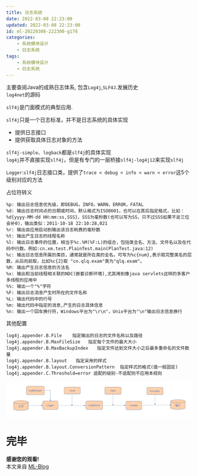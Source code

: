 ```yaml
---
title: 日志系统
date: 2022-03-08 22:23:00
updated: 2022-03-08 22:23:00
id: ml-20220308-222300-g178
categories:
	- 系统模块设计
	- 日志系统
tags: 
	- 系统模块设计
	- 日志系统
---
```


主要查阅Java的成熟日志体系, 包含`Log4j`,`SLF4J`.发展历史  
`log4net`的源码

<!--more-->

`slf4j`是门面模式的典型应用.

`slf4j`只是一个日志标准，并不是日志系统的具体实现  
* 提供日志接口
* 提供获取具体日志对象的方法

`slf4j-simple`、`logback`都是`slf4j`的具体实现  
`log4j`并不直接实现`slf4j`，但是有专门的一层桥接`slf4j-log4j12`来实现`slf4j`

`Logger`:`slf4j`日志接口类，提供了`trace < debug < info < warn < error`这5个级别对应的方法

占位符转义
```
%p: 输出日志信息优先级，即DEBUG，INFO，WARN，ERROR，FATAL
%d: 输出日志时间点的日期或时间，默认格式为ISO8601，也可以在其后指定格式，比如：%d{yyyy-MM-dd HH:mm:ss,SSS}，SSS为毫秒数(也可以写为SS，只不过SSS如果不足三位会补0)，输出类似：2011-10-18 22:10:28,021
%r: 输出自应用启动到输出该日志耗费的毫秒数
%t: 输出产生日志的线程名称
%l: 输出日志事件的位置，相当于%c.%M(%F:L)的组合，包括类全名、方法、文件名以及在代码中行数。例如:cn.xm.test.PlainTest.main(PlanTest.java:12)
%c: 输出日志信息所属的类目，通常就是所在类的全名。可写为%c{num},表示取完整类名的层数，从后向前取，比如%c{2}取 "cn.qlq.exam"类为"qlq.exam"。
%M: 输出产生日志信息的方法名
%x: 输出和当前线程相关联的NDC(嵌套诊断环境),尤其用到像java servlets这样的多客户多线程的应用中 
%%: 输出一个"%"字符 
%F: 输出日志消息产生时所在的文件名称 
%L: 输出代码中的行号
%m: 输出代码中指定的消息,产生的日志具体信息 
%n: 输出一个回车换行符，Windows平台为"\r\n"，Unix平台为"\n"输出日志信息换行 
```

其他配置
```
log4j.appender.B.File    指定输出的日志的文件名称以及路径
log4j.appender.B.MaxFileSize   指定每个文件的最大大小
log4j.appender.B.MaxBackupIndex　　指定文件达到文件大小之后最多重命名的文件数量
log4j.appender.B.layout　　指定采用的样式
log4j.appender.B.layout.ConversionPattern  指定样式的格式(值一般固定)
log4j.appender.C.Threshold=error 适配的级别-不适配则不应用本规则
```

![基础流程][基础流程]

# 完毕

**感谢您的观看!**  
本文来自 [ML-Blog][ML-Blog_Link]

<!-- 图片 -->
[基础流程]:https://github.com/UserMingHaoLi/ML_HexoBlogContentImages/blob/main/Content/%E6%97%A5%E5%BF%97%E7%B3%BB%E7%BB%9F/%E5%9F%BA%E7%A1%80%E6%B5%81%E7%A8%8B.png?raw=true ""
<!-- 链接 -->

<!-- 水印 -->
[ML-Blog_Link]:https://userminghaoli.github.io/ "我的博客"
